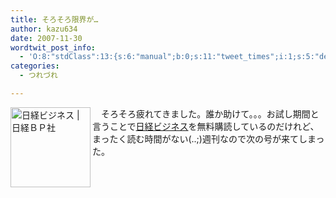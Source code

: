 ```yaml
---
title: そろそろ限界が…
author: kazu634
date: 2007-11-30
wordtwit_post_info:
  - 'O:8:"stdClass":13:{s:6:"manual";b:0;s:11:"tweet_times";i:1;s:5:"delay";i:0;s:7:"enabled";i:1;s:10:"separation";s:2:"60";s:7:"version";s:3:"3.7";s:14:"tweet_template";b:0;s:6:"status";i:2;s:6:"result";a:0:{}s:13:"tweet_counter";i:2;s:13:"tweet_log_ids";a:1:{i:0;i:3361;}s:9:"hash_tags";a:0:{}s:8:"accounts";a:1:{i:0;s:7:"kazu634";}}'
categories:
  - つれづれ

---
```

<div class="section">
<p>
<a href="http://business.nikkeibp.co.jp/nbs/nbse/index.html" onclick="__gaTracker('send', 'event', 'outbound-article', 'http://business.nikkeibp.co.jp/nbs/nbse/index.html', '');"><img width="128" align="left" alt="日経ビジネス | 日経ＢＰ社" src="http://img.simpleapi.net/small/http://business.nikkeibp.co.jp/nbs/nbse/index.html" style="border-style:none" height="128" /></a>
</p>
  
<p>
    　そろそろ疲れてきました。誰か助けて。。。お試し期間と言うことで<a href="http://business.nikkeibp.co.jp/nbs/nbse/index.html" onclick="__gaTracker('send', 'event', 'outbound-article', 'http://business.nikkeibp.co.jp/nbs/nbse/index.html', '日経ビジネス');" target="_blank">日経ビジネス</a>を無料購読しているのだけれど、まったく読む時間がない(..;)週刊なので次の号が来てしまった。
</p>
</div>

